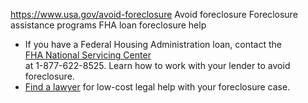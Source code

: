 

https://www.usa.gov/avoid-foreclosure
Avoid foreclosure
Foreclosure assistance programs
FHA loan foreclosure help

* If you have a Federal Housing Administration loan, contact the  
  [FHA National Servicing Center](https://www.hud.gov/program_offices/housing/sfh/nsc)  
  at 1-877-622-8525. Learn how to work with your lender to avoid foreclosure.
* [Find a lawyer](https://www.usa.gov/legal-aid) for low-cost legal help with your foreclosure case.
